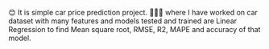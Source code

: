 😊
It is simple car price prediction project.
🚗🚗🚗
where I have worked on car dataset with many features and models tested and trained are Linear Regression to find Mean square root, RMSE, R2, MAPE and accuracy of that model.
